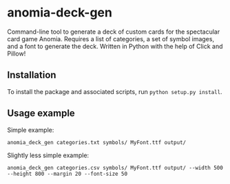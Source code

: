 # anomia-deck-gen

Command-line tool to generate a deck of custom cards for the spectacular card game Anomia.
Requires a list of categories, a set of symbol images, and a font to generate the deck.
Written in Python with the help of Click and Pillow!

## Installation

To install the package and associated scripts, run `python setup.py install`.

## Usage example

Simple example:

`anomia_deck_gen categories.txt symbols/ MyFont.ttf output/`

Slightly less simple example:

`anomia_deck_gen categories.csv symbols/ MyFont.ttf output/ --width 500 --height 800 --margin 20 --font-size 50`
